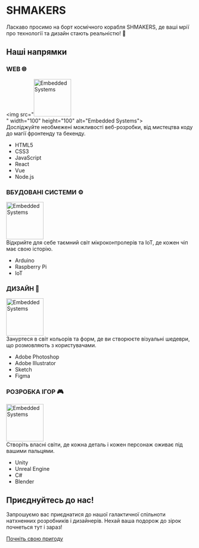 # SHMAKERS

Ласкаво просимо на борт космічного корабля SHMAKERS, де ваші мрії про технології та дизайн стають реальністю! 🚀

## Наші напрямки

### WEB 🌐
<img src="<img src="https://github.com/shmakers/shmakers/assets/153901894/1996561c-0693-450d-a259-4904d49c8798" width="100" height="100" alt="Embedded Systems"><br>" width="100" height="100" alt="Embedded Systems"><br>
Досліджуйте необмежені можливості веб-розробки, від мистецтва коду до магії фронтенду та бекенду.

- HTML5
- CSS3
- JavaScript
- React
- Vue
- Node.js
  
### ВБУДОВАНІ СИСТЕМИ ⚙️
<img src="https://github.com/shmakers/shmakers/assets/153901894/1996561c-0693-450d-a259-4904d49c8798" width="100" height="100" alt="Embedded Systems"><br>
Відкрийте для себе таємний світ мікроконтролерів та IoT, де кожен чіп має свою історію.

- Arduino
- Raspberry Pi
- IoT

### ДИЗАЙН 🎨
<img src="https://github.com/shmakers/shmakers/assets/153901894/37581dc6-98e0-41f0-895e-b1463a8e4562" width="100" height="100" alt="Embedded Systems"><br>
Зануртеся в світ кольорів та форм, де ви створюєте візуальні шедеври, що розмовляють з користувачами.

- Adobe Photoshop
- Adobe Illustrator
- Sketch
- Figma

### РОЗРОБКА ІГОР 🎮
<img src="https://github.com/shmakers/shmakers/assets/153901894/0063907b-e60c-4e41-b548-2e4554d266ef" width="100" height="100" alt="Embedded Systems"><br>
Створіть власні світи, де кожна деталь і кожен персонаж оживає під вашими пальцями.

- Unity
- Unreal Engine
- C#
- Blender

## Приєднуйтесь до нас!

Запрошуємо вас приєднатися до нашої галактичної спільноти натхненних розробників і дизайнерів. Нехай ваша подорож до зірок почнеться тут і зараз!

[Почніть свою пригоду](https://shmakers.vercel.app/) 

